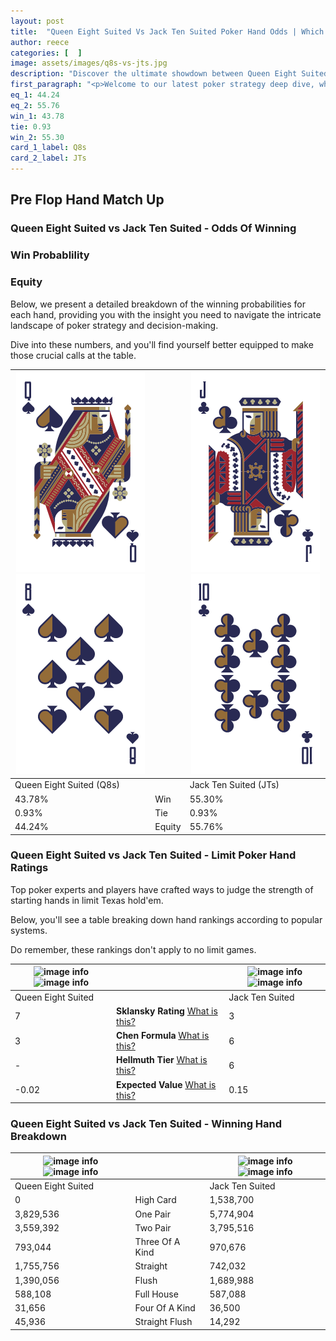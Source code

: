 ```yaml
---
layout: post
title:  "Queen Eight Suited Vs Jack Ten Suited Poker Hand Odds | Which Is The Better Hand In Poker? A Complete Guide"
author: reece
categories: [  ]
image: assets/images/q8s-vs-jts.jpg
description: "Discover the ultimate showdown between Queen Eight Suited and Jack Ten Suited in poker! Uncover the odds, strategies, and scenarios where one hand triumphs over the other. Get ready to up your poker game with this thrilling analysis."
first_paragraph: "<p>Welcome to our latest poker strategy deep dive, where we're pitting two distinct hands against each other in a high-stakes showdown: Queen Eight Suited vs Jack Ten Suited.</p><p>In the dynamic world of poker, every decision counts, and knowing which hand holds the upper hand is key to your success at the table.</p><p>In this article, we'll dissect these two hands, explore the scenarios where one dominates the other, and equip you with the knowledge to make strategic choices that can tip the odds in your favor.</p><p>Get ready to unravel the intriguing dynamics of these poker hands and elevate your game to new heights.</p>"
eq_1: 44.24
eq_2: 55.76
win_1: 43.78
tie: 0.93
win_2: 55.30
card_1_label: Q8s
card_2_label: JTs
---
```




[comment]: # (sp0)

## Pre Flop Hand Match Up

<div class="table hand-ratings" markdown="1"> 



### Queen Eight Suited vs Jack Ten Suited - Odds Of Winning


  
<div class="row graphs"> 
<div class="col-lg-6">
    <h3>Win Probablility</h3>
    <canvas id="WinChart"></canvas>
</div>
<div class="col-lg-6">
    <h3>Equity</h3>
    <canvas id="EquityChart"></canvas>
</div>
</div>

  Below, we present a detailed breakdown of the winning probabilities for each hand, providing you with the insight you need to navigate the intricate landscape of poker strategy and decision-making. 

Dive into these numbers, and you'll find yourself better equipped to make those crucial calls at the table.


    
| ![image info](assets/images/hand1/q.png) ![image info](assets/images/hand1/8.png) |  | ![image info](assets/images/hand2/j.png) ![image info](assets/images/hand2/t.png) |
| -------- | -------- | -------- |
| Queen Eight Suited (Q8s) |  | Jack Ten Suited (JTs) |
| 43.78% | Win | 55.30% |
| 0.93% | Tie | 0.93% |
| 44.24% | Equity | 55.76% |




[comment]: # (sp1)



### Queen Eight Suited vs Jack Ten Suited - Limit Poker Hand Ratings

Top poker experts and players have crafted ways to judge the strength of starting hands in limit Texas hold'em. 

Below, you'll see a table breaking down hand rankings according to popular systems. 

Do remember, these rankings don't apply to no limit games.


    
| ![image info](https://www.riverpairs.com/assets/images/hand1/q.png) ![image info](https://www.riverpairs.com/assets/images/hand1/8.png) |  | ![image info](https://www.riverpairs.com/assets/images/hand2/j.png) ![image info](https://www.riverpairs.com/assets/images/hand2/t.png) |
| -------- | -------- | -------- |
| Queen Eight Suited |  | Jack Ten Suited |
| 7 | **Sklansky Rating** [What is this?](/sklansky-rating-explained) | 3 |
| 3 | **Chen Formula** [What is this?](/chen-formula-explained) | 6 |
| - | **Hellmuth Tier** [What is this?](/Hellmuth-tier-explained) | 6 |
| -0.02 | **Expected Value** [What is this?](/expected-value-explained) | 0.15 |




[comment]: # (sp2)



### Queen Eight Suited vs Jack Ten Suited - Winning Hand Breakdown


    
| ![image info](https://www.riverpairs.com/assets/images/hand1/q.png) ![image info](https://www.riverpairs.com/assets/images/hand1/8.png) |  | ![image info](https://www.riverpairs.com/assets/images/hand2/j.png) ![image info](https://www.riverpairs.com/assets/images/hand2/t.png) |
| -------- | -------- | -------- |
| Queen Eight Suited |  | Jack Ten Suited |
| 0 | High Card | 1,538,700 |
| 3,829,536 | One Pair | 5,774,904 |
| 3,559,392 | Two Pair | 3,795,516 |
| 793,044 | Three Of A Kind | 970,676 |
| 1,755,756 | Straight | 742,032 |
| 1,390,056 | Flush | 1,689,988 |
| 588,108 | Full House | 587,088 |
| 31,656 | Four Of A Kind | 36,500 |
| 45,936 | Straight Flush | 14,292 |




[comment]: # (sp3)



</div>

[comment]: # (sp4)



[comment]: # (sp5)

